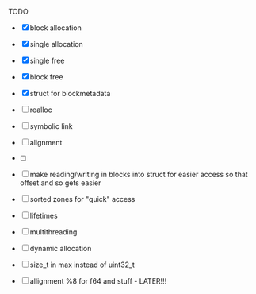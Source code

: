 TODO

- [X] block allocation
- [X] single allocation
- [X] single free
- [X] block free
- [X] struct for blockmetadata 

- [ ] realloc
- [ ] symbolic link
- [ ] alignment
- [ ] 



- [ ] make reading/writing in blocks into struct for easier access so that offset and so gets easier
- [ ] sorted zones for "quick" access
- [ ] lifetimes
- [ ] multithreading
- [ ] dynamic allocation
- [ ] size_t in max instead of uint32_t
- [ ] allignment %8 for f64 and stuff - LATER!!!
